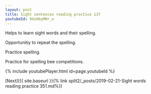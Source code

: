 ```yaml
---
layout: post
title: Sight sentences reading practice 137
youtubeId: 94zHbyMHr_o
---
```

 
 
Helps to learn sight words and their spelling.

Opportunitiy to repeat the spelling. 

Practice spelling. 
 
Practice for spelling bee competitions. 
 
{% include youtubePlayer.html id=page.youtubeId %}
 
 

[Next]({{ site.baseurl }}{% link  split2/_posts/2019-02-21-Sight words reading practice 351.md%})
 

